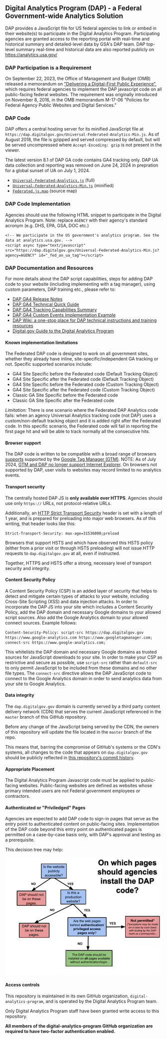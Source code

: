 ## Digital Analytics Program (DAP) - a Federal Government-wide Analytics Solution

DAP provides a JavaScript file for US federal agencies to link or embed in their website(s) to participate in the Digital Analytics Program. Participating agencies are granted access to the reporting portal with real-time and historical summary and detailed-level data by GSA's DAP team. DAP top-level summary real-time and historical data are also reported publicly on https://analytics.usa.gov/ 

### DAP Participation is a Requirement

On September 22, 2023, the Office of Management and Budget (OMB) released a memorandum on ["Delivering a Digital-First Public Experience"](https://www.whitehouse.gov/wp-content/uploads/2023/09/M-23-22-Delivering-a-Digital-First-Public-Experience.pdf), which requires federal agencies to implement the DAP javascript code on all public-facing federal websites. The requirement was originally introduced on November 8, 2016, in the OMB memorandum M-17-06 "Policies for Federal Agency Public Websites and Digital Services."

### DAP Code

DAP offers a central hosting server for its minified JavaScript file at `https://dap.digitalgov.gov/Universal-Federated-Analytics-Min.js`. As of August 2018, the file is gzipped and served compressed by default, but will be served uncompressed where `Accept-Encoding: gzip` is not present in the viewer. 

The latest version 8.1 of DAP GA code contains GA4 tracking only. DAP UA data collection and reporting was removed on June 24, 2024 in prepration for a global sunset of UA on July 1, 2024.

* [`Universal-Federated-Analytics.js`](Universal-Federated-Analytics.js) (full)
* [`Universal-Federated-Analytics-Min.js`](Universal-Federated-Analytics-Min.js) (minified)
* [`Federated.js.map`](Federated.js.map) (source map)

### DAP Code Implementation

Agencies should use the following HTML snippet to participate in the Digital Analytics Program. Note: replace `AGENCY` with their agency's standard acronym (e.g. DHS, EPA, GSA, DOC etc.)

```
<!-- We participate in the US government's analytics program. See the data at analytics.usa.gov. -->
<script async type="text/javascript" src="https://dap.digitalgov.gov/Universal-Federated-Analytics-Min.js?agency=AGENCY" id="_fed_an_ua_tag"></script>
```

### DAP Documentation and Resources

For more details about the DAP script capabilities, steps for adding DAP code to your website (including implementing with a tag manager), using custom parameters, DAP training etc., please refer to:
* [DAP GA4 Release Notes](https://github.com/digital-analytics-program/gov-wide-code/wiki/DAP-Release-Notes)
* [DAP GA4 Technical Quick Guide](https://github.com/digital-analytics-program/gov-wide-code/wiki/DAP-Quick-Technical-Guide)
* [DAP GA4 Tracking Capabilities Summary](https://github.com/digital-analytics-program/gov-wide-code/wiki/DAP-Code-Capabilities-Summary)
* [DAP GA4 Custom Events Implementation Example](https://github.com/digital-analytics-program/gov-wide-code/wiki/DAP-Custom-Event-Tracking)
* [DAP Wiki: a one-stop place for DAP technical instructions and training resources](https://github.com/digital-analytics-program/gov-wide-code/wiki)
* [Digital.gov Guide to the Digital Analytics Program](https://digital.gov/guide/dap/add-your-site-dap/#participating-in-the-program)

#### Known implementation limitations

The Federated DAP code is designed to work on all government sites, whether they
already have inline, site-specific/independent GA tracking or not. Specific
supported scenarios include:

* GA4 Site Specific before the Federated code (Default Tracking Object)
* GA4 Site Specific after the Federated code (Default Tracking Object)
* GA4 Site Specific before the Federated code (Custom Tracking Object)
* GA4 Site Specific after the Federated code (Custom Tracking Object)
* Classic GA Site Specific before the Federated code
* Classic GA Site Specific after the Federated code

*Limitation:* There is one scenario where the Federated DAP
Analytics code fails: when an agency Universal Analytics tracking code (not DAP)
uses a custom/non-default tracking object and it is added right after the Federated
code. In this specific scenario, the Federated code will fail in reporting the first page
hit and will be able to track normally all the consecutive hits.

#### Browser support

The DAP code is written to be compatible with a broad range of browsers [supports](.browserslistrc) supported by the [Google Tag Manager (GTM)](https://developers.google.com/tag-platform/support/supported-browsers). NOTE: As of July 2024, [GTM and DAP no longer support Internet Explorer](https://support.google.com/tagmanager/answer/4620708#july2nd). On browsers not supported by DAP, user visits to websites may record limited to no analytics events.

#### Transport security

The centrally hosted DAP JS is **only available over HTTPS**. Agencies should use only `https://` URLs, not protocol-relative URLs.

Additionally, an [HTTP Strict Transport Security](https://https.cio.gov/hsts/) header is set with a length of 1 year, and is prepared for preloading into major web browsers. As of this writing, that header looks like this:

```
Strict-Transport-Security: max-age=31536000;preload
```

Browsers that support HSTS and which have observed this HSTS policy (either from a prior visit or through HSTS preloading) will not issue HTTP requests to `dap.digitalgov.gov` at all, even if instructed.

Together, HTTPS and HSTS offer a strong, necessary level of transport security and integrity.

#### Content Security Policy

A Content Security Policy (CSP) is an added layer of security that helps to detect and mitigate certain types of attacks to your website, including Cross-Site Scripting (XSS) and data injection attacks. In order to incorporate the DAP JS into your site which includes a Content Security Policy, add the DAP domain and necessary Google domains to your allowed script sources. Also add the Google Analytics domain to your allowed connect sources. Example follows:

```
Content-Security-Policy: script-src https://dap.digitalgov.gov https://www.google-analytics.com https://www.googletagmanager.com; connect-src https://www.google-analytics.com;
```

This whitelists the DAP domain and necessary Google domains as trusted sources for JavaScript downloads to your site. In order to make your CSP as restrictive and secure as possible, use `script-src` rather than `default-src` to only permit JavaScript to be included from these domains and no other file types. The `connect-src` directive allows the DAP JavaScript code to connect to the Google Analytics domain in order to send analytics data from your site to Google Analytics.

#### Data integrity

The `dap.digitalgov.gov` domain is currently served by a third party content delivery network (CDN) that serves the current JavaScript referenced in the `master` branch of this GitHub repository.

Before any change of the JavaScript being served by the CDN, the owners of this repository will update the file located in the `master` branch of the repo.

This means that, barring the compromise of GitHub's systems or the CDN's systems, all changes to the code that appears on `dap.digitalgov.gov` should be publicly reflected in [this repository's commit history](https://github.com/digital-analytics-program/gov-wide-code/commits/master).

#### Appropriate Placement

The Digital Analytics Program Javascript code must be applied to public-facing websites. Public-facing websites are defined as websites whose primary intended users are not Federal government employees or contractors.

#### Authenticated or "Priviledged" Pages

Agencies are expected to add DAP code to sign-in pages that serve as the entry point to authenticated content on public-facing sites. Implementation of the DAP code beyond this entry point on authenticated pages is permitted on a case-by-case basis only, with DAP's approval and testing as a prerequisite.

This decision tree may help:

![Decision Tree](/documentation/DAP%20Code%20Placement%20Decision%20Tree%20(2).png)

#### Access controls

This repository is maintained in its own GitHub organization, `digital-analytics-program`, and is operated by the Digital Analytics Program team.

Only Digital Analytics Program staff have been granted write access to this repository.

**All members of the digital-analytics-program GitHub organization are required to have two-factor authentication enabled.**
